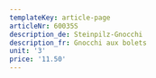 ```yaml
---
templateKey: article-page
articleNr: 60035S
description_de: Steinpilz-Gnocchi 
description_fr: Gnocchi aux bolets 
unit: '3'
price: '11.50'
---
```


